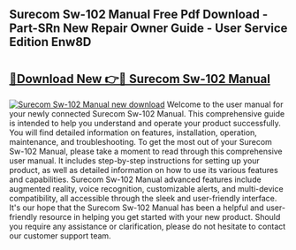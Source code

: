 ## Surecom Sw-102 Manual Free Pdf Download - Part-SRn New Repair Owner Guide - User Service Edition Enw8D

# <h2><a href="http://cf23659.oget.top/?id=Surecom+Sw-102+Manual">🔗Download New 👉🔴 Surecom Sw-102 Manual</a></h2>

[![Surecom Sw-102 Manual new download](https://i.imgur.com/5g1atiW.png)](http://cf23659.oget.top/?id=Surecom+Sw-102+Manual)
Welcome to the user manual for your newly connected Surecom Sw-102 Manual. This comprehensive guide is intended to help you understand and operate your product successfully. You will find detailed information on features, installation, operation, maintenance, and troubleshooting. To get the most out of your Surecom Sw-102 Manual, please take a moment to read through this comprehensive user manual. It includes step-by-step instructions for setting up your product, as well as detailed information on how to use its various features and capabilities. Surecom Sw-102 Manual advanced features include augmented reality, voice recognition, customizable alerts, and multi-device compatibility, all accessible through the sleek and user-friendly interface. It's our hope that the Surecom Sw-102 Manual has been a helpful and user-friendly resource in helping you get started with your new product. Should you require any assistance or clarification, please do not hesitate to contact our customer support team.
